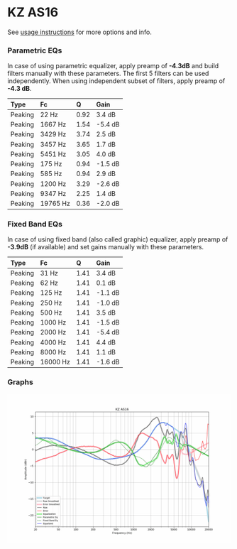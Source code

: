 # KZ AS16
See [usage instructions](https://github.com/jaakkopasanen/AutoEq#usage) for more options and info.

### Parametric EQs
In case of using parametric equalizer, apply preamp of **-4.3dB** and build filters manually
with these parameters. The first 5 filters can be used independently.
When using independent subset of filters, apply preamp of **-4.3 dB**.

| Type    | Fc       |    Q | Gain    |
|:--------|:---------|:-----|:--------|
| Peaking | 22 Hz    | 0.92 | 3.4 dB  |
| Peaking | 1667 Hz  | 1.54 | -5.4 dB |
| Peaking | 3429 Hz  | 3.74 | 2.5 dB  |
| Peaking | 3457 Hz  | 3.65 | 1.7 dB  |
| Peaking | 5451 Hz  | 3.05 | 4.0 dB  |
| Peaking | 175 Hz   | 0.94 | -1.5 dB |
| Peaking | 585 Hz   | 0.94 | 2.9 dB  |
| Peaking | 1200 Hz  | 3.29 | -2.6 dB |
| Peaking | 9347 Hz  | 2.25 | 1.4 dB  |
| Peaking | 19765 Hz | 0.36 | -2.0 dB |

### Fixed Band EQs
In case of using fixed band (also called graphic) equalizer, apply preamp of **-3.9dB**
(if available) and set gains manually with these parameters.

| Type    | Fc       |    Q | Gain    |
|:--------|:---------|:-----|:--------|
| Peaking | 31 Hz    | 1.41 | 3.4 dB  |
| Peaking | 62 Hz    | 1.41 | 0.1 dB  |
| Peaking | 125 Hz   | 1.41 | -1.1 dB |
| Peaking | 250 Hz   | 1.41 | -1.0 dB |
| Peaking | 500 Hz   | 1.41 | 3.5 dB  |
| Peaking | 1000 Hz  | 1.41 | -1.5 dB |
| Peaking | 2000 Hz  | 1.41 | -5.4 dB |
| Peaking | 4000 Hz  | 1.41 | 4.4 dB  |
| Peaking | 8000 Hz  | 1.41 | 1.1 dB  |
| Peaking | 16000 Hz | 1.41 | -1.6 dB |

### Graphs
![](./KZ%20AS16.png)